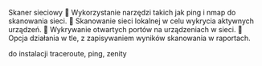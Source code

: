 Skaner sieciowy
 Wykorzystanie narzędzi takich jak ping i nmap do skanowania sieci.
 Skanowanie sieci lokalnej w celu wykrycia aktywnych urządzeń.
 Wykrywanie otwartych portów na urządzeniach w sieci.
 Opcja działania w tle, z zapisywaniem wyników skanowania w raportach.

do instalacji traceroute, ping, zenity